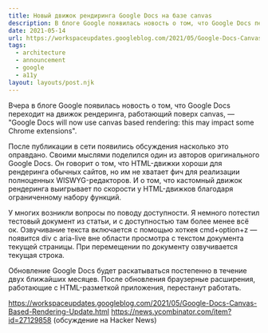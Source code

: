 ```yaml
---
title: Новый движок рендиринга Google Docs на базе canvas
description: В блоге Google появилась новость о том, что Google Docs переходит на движок рендеринга, работающий поверх canvas
date: 2021-05-14
url: https://workspaceupdates.googleblog.com/2021/05/Google-Docs-Canvas-Based-Rendering-Update.html https://news.ycombinator.com/item?id=27129858
tags:
  - architecture
  - announcement
  - google
  - a11y
layout: layouts/post.njk
---
```

Вчера в блоге Google появилась новость о том, что Google Docs переходит на движок рендеринга, работающий поверх canvas, — "Google Docs will now use canvas based rendering: this may impact some Chrome extensions".

После публикации в сети появились обсуждения насколько это оправдано. Своими мыслями поделился один из авторов оригинального Google Docs. Он говорит о том, что HTML-движки хороши для рендеринга обычных сайтов, но им не хватает фич для реализации полноценных WISWYG-редакторов. И о том, что кастомный движок рендеринга выигрывает по скорости у HTML-движков благодаря ограниченному набору функций.

У многих возникли вопросы по поводу доступности. Я немного потестил тестовый документ из статьи, и с доступностью там более менее всё ок. Озвучивание текста включается с помощью хоткея cmd+option+z — появится div с aria-live вне области просмотра с текстом документа текущей страницы. При перемещении по документу озвучивается текущая строка.

Обновление Google Docs будет раскатываться постепенно в течение двух ближайших месяцев. После обновления браузерные расширения, работающие с HTML-разметкой приложения, перестанут работать.

https://workspaceupdates.googleblog.com/2021/05/Google-Docs-Canvas-Based-Rendering-Update.html
https://news.ycombinator.com/item?id=27129858 (обсуждение на Hacker News)
